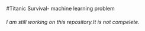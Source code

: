 #Titanic Survival- machine learning problem

###### I am still working on this repository.It is not compelete.
